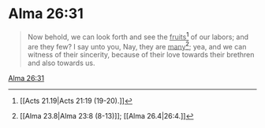 # Alma 26:31

> Now behold, we can look forth and see the <u>fruits</u>[^a] of our labors; and are they few? I say unto you, Nay, they are <u>many</u>[^b]; yea, and we can witness of their sincerity, because of their love towards their brethren and also towards us.

[Alma 26:31](https://www.churchofjesuschrist.org/study/scriptures/bofm/alma/26?lang=eng&id=p31#p31)


[^a]: [[Acts 21.19|Acts 21:19 (19-20).]]
[^b]: [[Alma 23.8|Alma 23:8 (8-13)]]; [[Alma 26.4|26:4.]]
